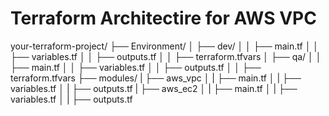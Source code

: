 # Terraform Architectire for AWS VPC
your-terraform-project/
├── Environment/
│   ├── dev/
│   │   ├── main.tf
│   │   ├── variables.tf
│   │   ├── outputs.tf
│   │   ├── terraform.tfvars
│   ├── qa/
│   │   ├── main.tf
│   │   ├── variables.tf
│   │   ├── outputs.tf
│   │   ├── terraform.tfvars
├── modules/
|   ├── aws_vpc
│   |   ├── main.tf
│   |   ├── variables.tf
│   |   ├── outputs.tf
|   ├── aws_ec2
│   |   ├── main.tf
│   |   ├── variables.tf
│   |   ├── outputs.tf